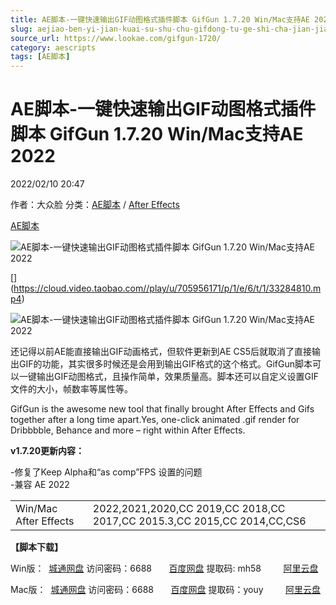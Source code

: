 ```yaml
---
title: AE脚本-一键快速输出GIF动图格式插件脚本 GifGun 1.7.20 Win/Mac支持AE 2022
slug: aejiao-ben-yi-jian-kuai-su-shu-chu-gifdong-tu-ge-shi-cha-jian-jiao-ben-gifgun-1-7-20-win-maczhi-chi-ae-2022
source_url: https://www.lookae.com/gifgun-1720/
category: aescripts
tags: [AE脚本]
---
```

# AE脚本-一键快速输出GIF动图格式插件脚本 GifGun 1.7.20 Win/Mac支持AE 2022

2022/02/10 20:47

作者：大众脸
分类：[AE脚本](https://www.lookae.com/after-effects/aescripts/) / [After Effects](https://www.lookae.com/after-effects/)

[AE脚本](https://www.lookae.com/tag/ae%e8%84%9a%e6%9c%ac/)

![AE脚本-一键快速输出GIF动图格式插件脚本 GifGun 1.7.20 Win/Mac支持AE 2022](https://www.lookae.com/wp-content/uploads/2019/04/GifGun.jpg "AE脚本-一键快速输出GIF动图格式插件脚本 GifGun 1.7.20 Win/Mac支持AE 2022-LookAE.com")

[﻿[﻿]("https://cloud.video.taobao.com//play/u/705956171/p/1/e/6/t/1/33284810.mp4)](https://cloud.video.taobao.com//play/u/705956171/p/1/e/6/t/1/33284810.mp4)

![AE脚本-一键快速输出GIF动图格式插件脚本 GifGun 1.7.20 Win/Mac支持AE 2022](http://d1ro2iqpjs8lwo.cloudfront.net/media/wysiwyg/ns/GifGun/0_mainInterface_.gif "AE脚本-一键快速输出GIF动图格式插件脚本 GifGun 1.7.20 Win/Mac支持AE 2022-LookAE.com")

还记得以前AE能直接输出GIF动画格式，但软件更新到AE CS5后就取消了直接输出GIF的功能，其实很多时候还是会用到输出GIF格式的这个格式。GifGun脚本可以一键输出GIF动图格式，且操作简单，效果质量高。脚本还可以自定义设置GIF文件的大小，帧数率等属性等。

GifGun is the awesome new tool that finally brought After Effects and Gifs together after a long time apart.Yes, one-click animated .gif render for Dribbbble, Behance and more – right within After Effects.

**v1.7.20更新内容：**

-修复了Keep Alpha和“as comp”FPS 设置的问题  
-兼容 AE 2022

|  |  |
| --- | --- |
| Win/Mac After Effects | 2022,2021,2020,CC 2019,CC 2018,CC 2017,CC 2015.3,CC 2015,CC 2014,CC,CS6 |

**【脚本下载】**

Win版：  [城通网盘](https://url70.ctfile.com/f/2827370-542457013-bd20c9) 访问密码：6688       [百度网盘](https://pan.baidu.com/s/1QONhbEqVkb4170G7mN-0tg) 提取码: mh58         [阿里云盘](https://www.aliyundrive.com/s/jGWRhnhJr1U)

Mac版：  [城通网盘](https://url70.ctfile.com/f/2827370-563652560-dbab27) 访问密码：6688       [百度网盘](https://pan.baidu.com/s/1OB7jzjOXPMYdsGvzBxCu2A?pwd=youy) 提取码：youy         [阿里云盘](https://www.aliyundrive.com/s/d7q2msTRALs)
